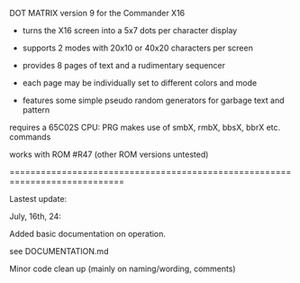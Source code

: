 DOT MATRIX version 9 for the Commander X16

- turns the X16 screen into a 5x7 dots per character display

- supports 2 modes with 20x10 or 40x20 characters per screen

- provides 8 pages of text and a rudimentary sequencer

- each page may be individually set to different colors and mode

- features some simple pseudo random generators for garbage text and pattern


requires a 65C02S CPU: PRG makes use of smbX, rmbX, bbsX, bbrX etc. commands

works with ROM #R47 (other ROM versions untested)

============================================================================


Lastest update:


July, 16th, 24:

Added basic documentation on operation.

see DOCUMENTATION.md

Minor code clean up (mainly on naming/wording, comments)
